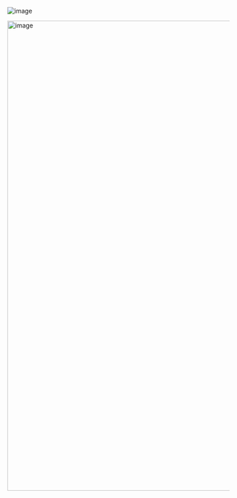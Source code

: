 
![image](https://github.com/IanDasain/challenge-encriptador/assets/157636283/6cc502f9-96c6-46ea-87bf-52dfad9d3cbd)

<img width="1066" alt="image" src="https://github.com/IanDasain/challenge-encriptador/assets/157636283/ad290c2d-9bbe-439e-8820-12849f5a1d2f">
